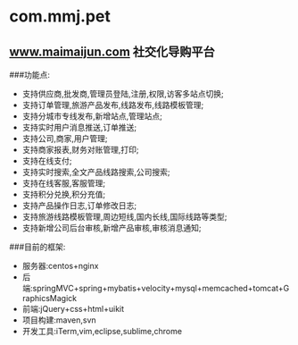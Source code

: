 com.mmj.pet
===========

## www.maimaijun.com 社交化导购平台


###功能点:
* 支持供应商,批发商,管理员登陆,注册,权限,访客多站点切换;
* 支持订单管理,旅游产品发布,线路发布,线路模板管理;
* 支持分城市专线发布,新增站点,管理站点;
* 支持实时用户消息推送,订单推送;
* 支持公司,商家,用户管理;
* 支持商家报表,财务对账管理,打印;
* 支持在线支付;
* 支持实时搜索,全文产品线路搜索,公司搜索;
* 支持在线客服,客服管理;
* 支持积分兑换,积分充值;
* 支持产品操作日志,订单修改日志;
* 支持旅游线路模板管理,周边短线,国内长线,国际线路等类型;
* 支持新增公司后台审核,新增产品审核,审核消息通知;

###目前的框架:
* 服务器:centos+nginx
* 后端:springMVC+spring+mybatis+velocity+mysql+memcached+tomcat+GraphicsMagick
* 前端:jQuery+css+html+uikit
* 项目构建:maven,svn
* 开发工具:iTerm,vim,eclipse,sublime,chrome

